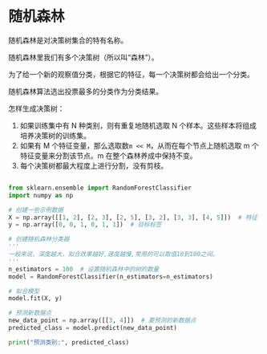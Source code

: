 # 随机森林

随机森林是对决策树集合的特有名称。

随机森林里我们有多个决策树（所以叫“森林”）。

为了给一个新的观察值分类，根据它的特征，每一个决策树都会给出一个分类。

随机森林算法选出投票最多的分类作为分类结果。

怎样生成决策树：

1. 如果训练集中有 N 种类别，则有重复地随机选取 N 个样本。这些样本将组成培养决策树的训练集。
2. 如果有 M 个特征变量，那么选取数`m << M`，从而在每个节点上随机选取 m 个特征变量来分割该节点。m 在整个森林养成中保持不变。
3. 每个决策树都最大程度上进行分割，没有剪枝。

```python

from sklearn.ensemble import RandomForestClassifier
import numpy as np

# 创建一些示例数据
X = np.array([[1, 2], [2, 3], [2, 5], [3, 2], [3, 3], [4, 5]])  # 特征
y = np.array([0, 0, 1, 0, 1, 1])  # 目标标签

# 创建随机森林分类器
'''
一般来说，深度越大，拟合效果越好,速度越慢,常用的可以取值10到100之间。
'''
n_estimators = 100  # 设置随机森林中的树的数量
model = RandomForestClassifier(n_estimators=n_estimators)

# 拟合模型
model.fit(X, y)

# 预测新数据点
new_data_point = np.array([[3, 4]])  # 要预测的新数据点
predicted_class = model.predict(new_data_point)

print("预测类别:", predicted_class)

```